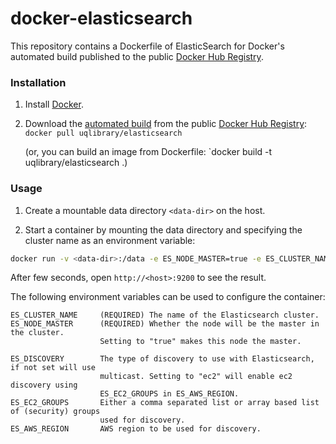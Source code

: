 docker-elasticsearch
====================

This repository contains a Dockerfile of ElasticSearch for Docker's automated build published to the public [Docker Hub Registry](https://registry.hub.docker.com/).

### Installation

1. Install [Docker](https://www.docker.com/).

2. Download the [automated build](https://registry.hub.docker.com/u/uqlibrary/elasticsearch/) from the public [Docker Hub Registry](https://registry.hub.docker.com/): `docker pull uqlibrary/elasticsearch`

   (or, you can build an image from Dockerfile: `docker build -t uqlibrary/elasticsearch .)

### Usage

1. Create a mountable data directory `<data-dir>` on the host.

2. Start a container by mounting the data directory and specifying the cluster name as an environment variable:

```sh
docker run -v <data-dir>:/data -e ES_NODE_MASTER=true -e ES_CLUSTER_NAME=test uqlibrary/elasticsearch
```

After few seconds, open `http://<host>:9200` to see the result.

The following environment variables can be used to configure the container:

    ES_CLUSTER_NAME     (REQUIRED) The name of the Elasticsearch cluster.
    ES_NODE_MASTER      (REQUIRED) Whether the node will be the master in the cluster. 
                        Setting to "true" makes this node the master.
    
    ES_DISCOVERY        The type of discovery to use with Elasticsearch, if not set will use 
                        multicast. Setting to "ec2" will enable ec2 discovery using 
                        ES_EC2_GROUPS in ES_AWS_REGION.
    ES_EC2_GROUPS       Either a comma separated list or array based list of (security) groups 
                        used for discovery.
    ES_AWS_REGION       AWS region to be used for discovery.
